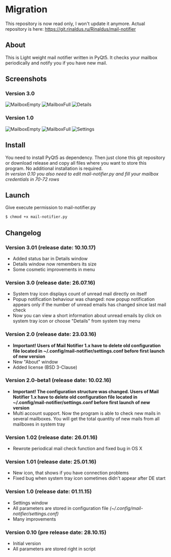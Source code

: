 # Migration

This repository is now read only, I won't update it anymore. Actual repository is here: https://git.rinaldus.ru/Rinaldus/mail-notifier

## About

This is Light weight mail notifier written in PyQt5. It checks your mailbox periodically and notify you if you have new mail.

## Screenshots
### Version 3.0
![MailboxEmpty](https://raw.github.com/rinaldus/mail-notifier/master/screenshots/no_unread_mails-3.0.jpg)
![MailboxFull](https://raw.github.com/rinaldus/mail-notifier/master/screenshots/unread_mails-3.0.jpg)
![Details](https://raw.github.com/rinaldus/mail-notifier/master/screenshots/details-3.0.jpg)
### Version 1.0
![MailboxEmpty](https://raw.github.com/rinaldus/mail-notifier/master/screenshots/screen1.jpg)
![MailboxFull](https://raw.github.com/rinaldus/mail-notifier/master/screenshots/screen2.jpg)
![Settings](https://raw.github.com/rinaldus/mail-notifier/master/screenshots/screen3.jpg)

## Install

You need to install PyQt5 as dependency. Then just clone this git repository or download release and copy all files where you want to store this program. No additional installation is required.  
*In version 0.10 you also need to edit mail-notifier.py and fill your mailbox credentials in 70-72 rows*

## Launch

Give execute permission to mail-notifier.py
```sh
$ chmod +x mail-notifier.py
```

## Changelog

### Version 3.01 (release date: 10.10.17)
* Added status bar in Details window
* Details window now remembers its size
* Some cosmetic improvements in menu

### Version 3.0 (release date: 26.07.16)
* System tray icon displays count of unread mail directly on itself
* Popup notification behaviour was changed: now popup notification appears only if the number of unread emails has
changed since last mail check
* Now you can view a short information about unread emails by click on system tray icon or choose "Details" from system tray menu

### Version 2.0 (release date: 23.03.16)
* **Important! Users of Mail Notifier 1.x have to delete old configuration file located in ~/.config/mail-notifier/settings.conf before first launch of new version**
* New "About" window
* Added license (BSD 3-Clause)

### Version 2.0-beta1 (release date: 10.02.16)
* **Important! The configuration structure was changed. Users of Mail Notifier 1.x have to delete old configuration file located in ~/.config/mail-notifier/settings.conf before first launch of new version**
* Multi account support. Now the program is able to check new mails in several mailboxes. You will get the total quantity of new mails from all mailboxes in system tray

### Version 1.02 (release date: 26.01.16)
* Rewrote periodical mail check function and fixed bug in OS X

### Version 1.01 (release date: 25.01.16)
* New icon, that shows if you have connection problems
* Fixed bug when system tray icon sometimes didn't appear after DE start

### Version 1.0 (release date: 01.11.15)
* Settings window
* All parameters are stored in configuration file *(~/.config/mail-notifier/settings.conf)*
* Many improvements

### Version 0.10 (pre release date: 28.10.15)
* Initial version
* All parameters are stored right in script
